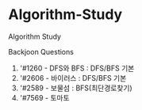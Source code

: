 # Algorithm-Study
Algorithm Study

Backjoon Questions
1. '#1260 - DFS와 BFS : DFS/BFS 기본
2. '#2606 - 바이러스 : DFS/BFS 기본
3. '#2589 - 보물섬 : BFS(최단경로찾기)
4. '#7569 - 토마토
